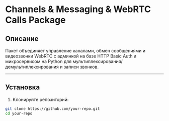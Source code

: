 # Channels & Messaging & WebRTC Calls Package

## Описание

Пакет объединяет управление каналами, обмен сообщениями и видеозвонки WebRTC с админкой на базе HTTP Basic Auth и микросервисом на Python для мультиплексирования/демультиплексирования и записи звонков.

---

## Установка

1. Клонируйте репозиторий:

```bash
git clone https://github.com/your-repo.git
cd your-repo
